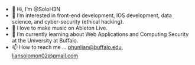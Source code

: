 - 👋 Hi, I’m @SoloH3N
- 👀 I’m interested in front-end development, IOS development, data science, and cyber-security (ethical hacking).
- 💞️ I love to make music on Ableton Live.
- 🌱 I’m currently learning about Web Applications and Computing Security at the University at Buffalo.
- 📫 How to reach me ... phunlian@buffalo.edu, liansolomon02@gmail.com
